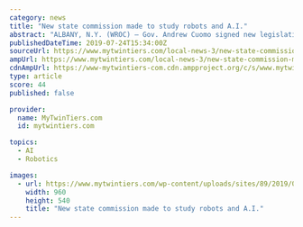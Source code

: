 ```yaml
---
category: news
title: "New state commission made to study robots and A.I."
abstract: "ALBANY, N.Y. (WROC) — Gov. Andrew Cuomo signed new legislation Wednesday that will create a state commission to study artificial intelligence and robotics. According to the governor’s office, the commission will determine how advancing technologies can ..."
publishedDateTime: 2019-07-24T15:34:00Z
sourceUrl: https://www.mytwintiers.com/local-news-3/new-state-commission-made-to-study-robots-and-a-i/
ampUrl: https://www.mytwintiers.com/local-news-3/new-state-commission-made-to-study-robots-and-a-i/amp/
cdnAmpUrl: https://www-mytwintiers-com.cdn.ampproject.org/c/s/www.mytwintiers.com/local-news-3/new-state-commission-made-to-study-robots-and-a-i/amp/
type: article
score: 44
published: false

provider:
  name: MyTwinTiers.com
  id: mytwintiers.com

topics:
  - AI
  - Robotics

images:
  - url: https://www.mytwintiers.com/wp-content/uploads/sites/89/2019/07/robotics_AI_ap_72419.jpg?w=960&amp;h=540&amp;crop=1
    width: 960
    height: 540
    title: "New state commission made to study robots and A.I."
---
```

